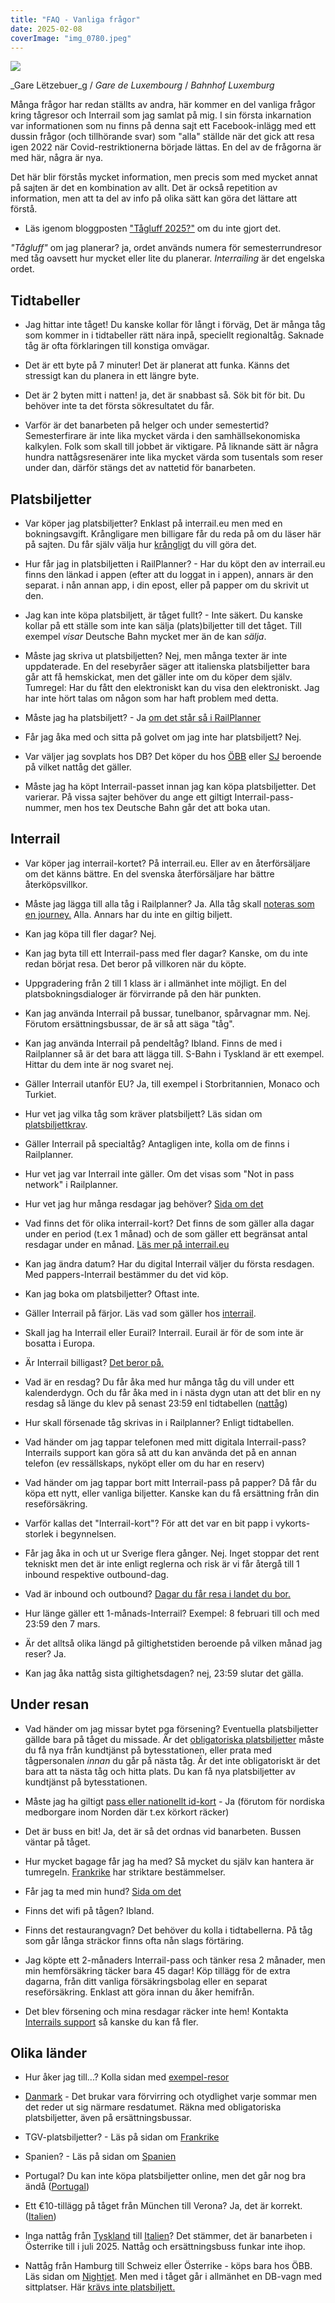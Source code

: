 ```yaml
---
title: "FAQ - Vanliga frågor"
date: 2025-02-08
coverImage: "img_0780.jpeg"
---
```


![](images/faq-vanliga-fragor_1.jpeg?w=600)

<figcaption>

_Gare Lëtzebuer_g / _Gare de Luxembourg_ / _Bahnhof Luxemburg_

</figcaption>

Många frågor har redan ställts av andra, här kommer en del vanliga frågor kring tågresor och Interrail som jag samlat på mig. I sin första inkarnation var informationen som nu finns på denna sajt ett Facebook-inlägg med ett dussin frågor (och tillhörande svar) som "alla" ställde när det gick att resa igen 2022 när Covid-restriktionerna började lättas. En del av de frågorna är med här, några är nya.

Det här blir förstås mycket information, men precis som med mycket annat på sajten är det en kombination av allt. Det är också repetition av information, men att ta del av info på olika sätt kan göra det lättare att förstå.

- Läs igenom bloggposten ["Tågluff 2025?"](https://www.trainfo.eu/2025/01/19/tagluff-2025/) om du inte gjort det.

_"Tågluff"_ om jag planerar? ja, ordet används numera för semesterrundresor med tåg oavsett hur mycket eller lite du planerar. _Interrailing_ är det engelska ordet.

## Tidtabeller

- Jag hittar inte tåget! Du kanske kollar för långt i förväg, Det är många tåg som kommer in i tidtabeller rätt nära inpå, speciellt regionaltåg. Saknade tåg är ofta förklaringen till konstiga omvägar.

- Det är ett byte på 7 minuter! Det är planerat att funka. Känns det stressigt kan du planera in ett längre byte.

- Det är 2 byten mitt i natten! ja, det är snabbast så. Sök bit för bit. Du behöver inte ta det första sökresultatet du får.

- Varför är det banarbeten på helger och under semestertid? Semesterfirare är inte lika mycket värda i den samhällsekonomiska kalkylen. Folk som skall till jobbet är viktigare. På liknande sätt är några hundra nattågsresenärer inte lika mycket värda som tusentals som reser under dan, därför stängs det av nattetid för banarbeten.

## Platsbiljetter

- Var köper jag platsbiljetter? Enklast på interrail.eu men med en bokningsavgift. Krångligare men billigare får du reda på om du läser här på sajten. Du får själv välja hur [krångligt](https://www.trainfo.eu/2024/08/13/kranglar-vi-till-det/) du vill göra det.

- Hur får jag in platsbiljetten i RailPlanner? - Har du köpt den av interrail.eu finns den länkad i appen (efter att du loggat in i appen), annars är den separat. i nån annan app, i din epost, eller på papper om du skrivit ut den.

- Jag kan inte köpa platsbiljett, är tåget fullt? - Inte säkert. Du kanske kollar på ett ställe som inte kan sälja (plats)biljetter till det tåget. Till exempel _visar_ Deutsche Bahn mycket mer än de kan _sälja_.

- Måste jag skriva ut platsbiljetten? Nej, men många texter är inte uppdaterade. En del resebyråer säger att italienska platsbiljetter bara går att få hemskickat, men det gäller inte om du köper dem själv. Tumregel: Har du fått den elektroniskt kan du visa den elektroniskt. Jag har inte hört talas om någon som har haft problem med detta.

- Måste jag ha platsbiljett? - Ja [om det står så i RailPlanner](https://www.trainfo.eu/platsbiljettskrav-eller-inte/)

- Får jag åka med och sitta på golvet om jag inte har platsbiljett? Nej.

- Var väljer jag sovplats hos DB? Det köper du hos [ÖBB](https://www.trainfo.eu/nightjet/) eller [SJ](https://www.trainfo.eu/sverige/) beroende på vilket nattåg det gäller.

- Måste jag ha köpt Interrail-passet innan jag kan köpa platsbiljetter. Det varierar. På vissa sajter behöver du ange ett giltigt Interrail-pass-nummer, men hos tex Deutsche Bahn går det att boka utan.

## Interrail

- Var köper jag interrail-kortet? På interrail.eu. Eller av en återförsäljare om det känns bättre. En del svenska återförsäljare har bättre återköpsvillkor.

- Måste jag lägga till alla tåg i Railplanner? Ja. Alla tåg skall [noteras som en journey.](https://www.trainfo.eu/en-interrail-resa-steg-for-steg/) Alla. Annars har du inte en giltig biljett.

- Kan jag köpa till fler dagar? Nej.

- Kan jag byta till ett Interrail-pass med fler dagar? Kanske, om du inte redan börjat resa. Det beror på villkoren när du köpte.

- Uppgradering från 2 till 1 klass är i allmänhet inte möjligt. En del platsbokningsdialoger är förvirrande på den här punkten.

- Kan jag använda Interrail på bussar, tunelbanor, spårvagnar mm. Nej. Förutom ersättningsbussar, de är så att säga "tåg".

- Kan jag använda Interrail på pendeltåg? Ibland. Finns de med i Railplanner så är det bara att lägga till. S-Bahn i Tyskland är ett exempel. Hittar du dem inte är nog svaret nej.

- Gäller Interrail utanför EU? Ja, till exempel i Storbritannien, Monaco och Turkiet.

- Hur vet jag vilka tåg som kräver platsbiljett? Läs sidan om [platsbiljettkrav](https://www.trainfo.eu/platsbiljettskrav-eller-inte/).

- Gäller Interrail på specialtåg? Antagligen inte, kolla om de finns i Railplanner.

- Hur vet jag var Interrail inte gäller. Om det visas som "Not in pass network" i Railplanner.

- Hur vet jag hur många resdagar jag behöver? [Sida om det](https://www.trainfo.eu/hur-manga-resdagar/)

- Vad finns det för olika interrail-kort? Det finns de som gäller alla dagar under en period (t.ex 1 månad) och de som gäller ett begränsat antal resdagar under en månad. [Läs mer på interrail.eu](https://www.interrail.eu/en/interrail-passes/global-pass)

- Kan jag ändra datum? Har du digital Interrail väljer du första resdagen. Med pappers-Interrail bestämmer du det vid köp.

- Kan jag boka om platsbiljetter? Oftast inte.

- Gäller Interrail på färjor. Läs vad som gäller hos [interrail](https://benefitsportal.eurail.com/?categories=1be1ba1c-80f5-4286-b255-3092f0d486cd).

- Skall jag ha Interrail eller Eurail? Interrail. Eurail är för de som inte är bosatta i Europa.

- Är Interrail billigast? [Det beror på.](https://www.trainfo.eu/ar-interrail-billigast/)

- Vad är en resdag? Du får åka med hur många tåg du vill under ett kalenderdygn. Och du får åka med in i nästa dygn utan att det blir en ny resdag så länge du klev på senast 23:59 enl tidtabellen ([nattåg](https://www.trainfo.eu/nattag/))

- Hur skall försenade tåg skrivas in i Railplanner? Enligt tidtabellen.

- Vad händer om jag tappar telefonen med mitt digitala Interrail-pass? Interrails support kan göra så att du kan använda det på en annan telefon (ev ressällskaps, nyköpt eller om du har en reserv)

- Vad händer om jag tappar bort mitt Interrail-pass på papper? Då får du köpa ett nytt, eller vanliga biljetter. Kanske kan du få ersättning från din reseförsäkring.

- Varför kallas det "Interrail-kort"? För att det var en bit papp i vykorts-storlek i begynnelsen.

- Får jag åka in och ut ur Sverige flera gånger. Nej. Inget stoppar det rent tekniskt men det är inte enligt reglerna och risk är vi får återgå till 1 inbound respektive outbound-dag.

- Vad är inbound och outbound? [Dagar du får resa i landet du bor.](https://www.trainfo.eu/resdagar-i-sverige/)

- Hur länge gäller ett 1-månads-Interrail? Exempel: 8 februari till och med 23:59 den 7 mars.

- Är det alltså olika längd på giltighetstiden beroende på vilken månad jag reser? Ja.

- Kan jag åka nattåg sista giltighetsdagen? nej, 23:59 slutar det gälla.

## Under resan

- Vad händer om jag missar bytet pga försening? Eventuella platsbiljetter gällde bara på tåget du missade. Är det [obligatoriska platsbiljetter](https://www.trainfo.eu/platsbiljettskrav-eller-inte/) måste du få nya från kundtjänst på bytesstationen, eller prata med tågpersonalen _innan_ du går på nästa tåg. Är det inte obligatoriskt är det bara att ta nästa tåg och hitta plats. Du kan få nya platsbiljetter av kundtjänst på bytesstationen.

- Måste jag ha giltigt [pass eller nationellt id-kort](https://polisen.se/tjanster-tillstand/pass-och-nationellt-id-kort/svar-pa-vanliga-fragor-om-pass/) - Ja (förutom för nordiska medborgare inom Norden där t.ex körkort räcker)

- Det är buss en bit! Ja, det är så det ordnas vid banarbeten. Bussen väntar på tåget.

- Hur mycket bagage får jag ha med? Så mycket du själv kan hantera är tumregeln. [Frankrike](https://www.trainfo.eu/frankrike/) har striktare bestämmelser.

- Får jag ta med min hund? [Sida om det](https://www.trainfo.eu/hund/)

- Finns det wifi på tågen? Ibland.

- Finns det restaurangvagn? Det behöver du kolla i tidtabellerna. På tåg som går långa sträckor finns ofta nån slags förtäring.

- Jag köpte ett 2-månaders Interrail-pass och tänker resa 2 månader, men min hemförsäkring täcker bara 45 dagar! Köp tillägg för de extra dagarna, från ditt vanliga försäkringsbolag eller en separat reseförsäkring. Enklast att göra innan du åker hemifrån.

- Det blev försening och mina resdagar räcker inte hem! Kontakta [Interrails support](https://www.interrail.eu/en/support) så kanske du kan få fler.

## Olika länder

- Hur åker jag till...? Kolla sidan med [exempel-resor](https://www.trainfo.eu/exempel-resor/)

- [Danmark](https://www.trainfo.eu/danmark/) - Det brukar vara förvirring och otydlighet varje sommar men det reder ut sig närmare resdatumet. Räkna med obligatoriska platsbiljetter, även på ersättningsbussar.

- TGV-platsbiljetter? - Läs på sidan om [Frankrike](https://www.trainfo.eu/frankrike/)

- Spanien? - Läs på sidan om [Spanien](https://www.trainfo.eu/spanien/)

- Portugal? Du kan inte köpa platsbiljetter online, men det går nog bra ändå ([Portugal](https://www.trainfo.eu/portugal/))

- Ett €10-tillägg på tåget från München till Verona? Ja, det är korrekt. ([Italien](https://www.trainfo.eu/italien/))

- Inga nattåg från [Tyskland](https://www.trainfo.eu/tyskland/) till [Italien](https://www.trainfo.eu/italien/)? Det stämmer, det är banarbeten i Österrike till i juli 2025. Nattåg och ersättningsbuss funkar inte ihop.

- Nattåg från Hamburg till Schweiz eller Österrike - köps bara hos ÖBB. Läs sidan om [Nightjet](https://www.trainfo.eu/nightjet/). Men med i tåget går i allmänhet en DB-vagn med sittplatser. Här [krävs inte platsbiljett.](https://www.trainfo.eu/platsbiljettskrav-eller-inte/)
